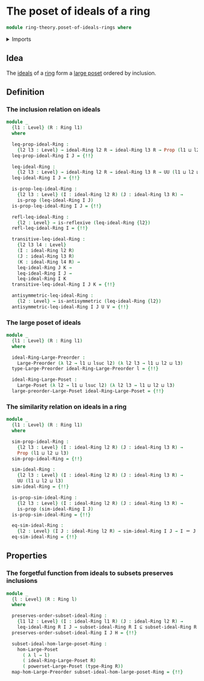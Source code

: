 # The poset of ideals of a ring

```agda
module ring-theory.poset-of-ideals-rings where
```

<details><summary>Imports</summary>

```agda
open import foundation.binary-relations
open import foundation.dependent-pair-types
open import foundation.identity-types
open import foundation.powersets
open import foundation.propositions
open import foundation.subtypes
open import foundation.universe-levels

open import order-theory.large-posets
open import order-theory.large-preorders
open import order-theory.order-preserving-maps-large-posets
open import order-theory.order-preserving-maps-large-preorders
open import order-theory.similarity-of-elements-large-posets

open import ring-theory.ideals-rings
open import ring-theory.rings
```

</details>

## Idea

The [ideals](ring-theory.ideals-rings.md) of a [ring](ring-theory.rings.md) form
a [large poset](order-theory.large-posets.md) ordered by inclusion.

## Definition

### The inclusion relation on ideals

```agda
module _
  {l1 : Level} (R : Ring l1)
  where

  leq-prop-ideal-Ring :
    {l2 l3 : Level} → ideal-Ring l2 R → ideal-Ring l3 R → Prop (l1 ⊔ l2 ⊔ l3)
  leq-prop-ideal-Ring I J = {!!}

  leq-ideal-Ring :
    {l2 l3 : Level} → ideal-Ring l2 R → ideal-Ring l3 R → UU (l1 ⊔ l2 ⊔ l3)
  leq-ideal-Ring I J = {!!}

  is-prop-leq-ideal-Ring :
    {l2 l3 : Level} (I : ideal-Ring l2 R) (J : ideal-Ring l3 R) →
    is-prop (leq-ideal-Ring I J)
  is-prop-leq-ideal-Ring I J = {!!}

  refl-leq-ideal-Ring :
    {l2 : Level} → is-reflexive (leq-ideal-Ring {l2})
  refl-leq-ideal-Ring I = {!!}

  transitive-leq-ideal-Ring :
    {l2 l3 l4 : Level}
    (I : ideal-Ring l2 R)
    (J : ideal-Ring l3 R)
    (K : ideal-Ring l4 R) →
    leq-ideal-Ring J K →
    leq-ideal-Ring I J →
    leq-ideal-Ring I K
  transitive-leq-ideal-Ring I J K = {!!}

  antisymmetric-leq-ideal-Ring :
    {l2 : Level} → is-antisymmetric (leq-ideal-Ring {l2})
  antisymmetric-leq-ideal-Ring I J U V = {!!}
```

### The large poset of ideals

```agda
module _
  {l1 : Level} (R : Ring l1)
  where

  ideal-Ring-Large-Preorder :
    Large-Preorder (λ l2 → l1 ⊔ lsuc l2) (λ l2 l3 → l1 ⊔ l2 ⊔ l3)
  type-Large-Preorder ideal-Ring-Large-Preorder l = {!!}

  ideal-Ring-Large-Poset :
    Large-Poset (λ l2 → l1 ⊔ lsuc l2) (λ l2 l3 → l1 ⊔ l2 ⊔ l3)
  large-preorder-Large-Poset ideal-Ring-Large-Poset = {!!}
```

### The similarity relation on ideals in a ring

```agda
module _
  {l1 : Level} (R : Ring l1)
  where

  sim-prop-ideal-Ring :
    {l2 l3 : Level} (I : ideal-Ring l2 R) (J : ideal-Ring l3 R) →
    Prop (l1 ⊔ l2 ⊔ l3)
  sim-prop-ideal-Ring = {!!}

  sim-ideal-Ring :
    {l2 l3 : Level} (I : ideal-Ring l2 R) (J : ideal-Ring l3 R) →
    UU (l1 ⊔ l2 ⊔ l3)
  sim-ideal-Ring = {!!}

  is-prop-sim-ideal-Ring :
    {l2 l3 : Level} (I : ideal-Ring l2 R) (J : ideal-Ring l3 R) →
    is-prop (sim-ideal-Ring I J)
  is-prop-sim-ideal-Ring = {!!}

  eq-sim-ideal-Ring :
    {l2 : Level} (I J : ideal-Ring l2 R) → sim-ideal-Ring I J → I ＝ J
  eq-sim-ideal-Ring = {!!}
```

## Properties

### The forgetful function from ideals to subsets preserves inclusions

```agda
module _
  {l : Level} (R : Ring l)
  where

  preserves-order-subset-ideal-Ring :
    {l1 l2 : Level} (I : ideal-Ring l1 R) (J : ideal-Ring l2 R) →
    leq-ideal-Ring R I J → subset-ideal-Ring R I ⊆ subset-ideal-Ring R J
  preserves-order-subset-ideal-Ring I J H = {!!}

  subset-ideal-hom-large-poset-Ring :
    hom-Large-Poset
      ( λ l → l)
      ( ideal-Ring-Large-Poset R)
      ( powerset-Large-Poset (type-Ring R))
  map-hom-Large-Preorder subset-ideal-hom-large-poset-Ring = {!!}
```
